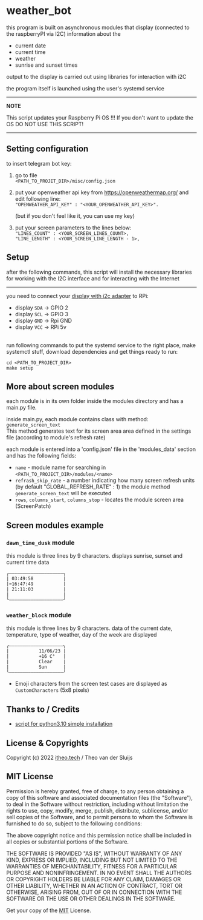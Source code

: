 # weather_bot

this program is built on asynchronous modules that display (connected to the raspberryPI via I2C) information about the 
* current date
* current time
* weather
* sunrise and sunset times

output to the display is carried out using libraries for interaction with i2C

the program itself is launched using the user's systemd service

---
**NOTE**

This script updates your Raspberry Pi OS !!! If you don't want to update the OS DO NOT USE THIS SCRIPT!

---

## Setting configuration
to insert telegram bot key:

1) go to file <br>
`<PATH_TO_PROJET_DIR>/misc/config.json`

2) put your openweather api key from https://openweathermap.org/ and edit following line: <br>
    `"OPENWEATHER_API_KEY" : "<YOUR_OPENWEATHER_API_KEY>".`

    (but if you don't feel like it, you can use my key)

3) put your screen parameters to the lines below:<br>
    `"LINES_COUNT" : <YOUR_SCREEN_LINES_COUNT>,`<br>
    `"LINE_LENGTH" : <YOUR_SCREEN_LINE_LENGTH - 1>,`

## Setup


after the following commands, this script will install the necessary libraries for working with the I2C interface and for interacting with the Internet

---

you need to connect your [display with i2c adapter](https://aliexpress.ru/item/1005001853905593.html?spm=a2g2w.productlist.search_results.1.13db1172pTCxgm&sku_id=12000017862865136) to RPi:
* display `SDA` -> GPIO 2
* display `SCL` -> GPIO 3
* display `GND` -> Rpi GND
* display `VCC` -> RPi 5v
<br><br>


run following commands to put the systemd service to the right place, make systemctl stuff, download dependencies and get things ready to run:

    cd <PATH_TO_PROJECT_DIR>
    make setup

## More about screen modules
each module is in its own folder inside the modules directory and has a main.py file.

inside main.py, each module contains class with method: <br>
`generate_screen_text`<br>
This method generates text for its screen area area defined in the settings file (according to module's refresh rate)

each module is entered into a 'config.json' file in the 'modules_data' section and has the following fields:
* `name` - module name for searching in `<PATH_TO_PROJECT_DIR>/modules/<name>`
* `refrash_skip_rate` - a number indicating how many screen refresh units (by default "GLOBAL_REFRESH_RATE" : 1) the module method `generate_screen_text` will be executed
* `rows`, `columns_start`, `columns_stop` - locates the module screen area (ScreenPatch)

## Screen modules example
### `dawn_time_dusk` module
this module is three lines by 9 characters. displays sunrise, sunset and current time data
```
╭――――――――――――――――――――╮
| 03:49:58           |
|➡️16:47:49           |
| 21:11:03           |
|                    |
╰――――――――――――――――――――╯
```

### `weather_block` module
this module is three lines by 9 characters. data of the current date, temperature, type of weather, day of the week are displayed
```
╭――――――――――――――――――――╮
|           11/06/23 |
|           +16 C°   |
|           Clear    |
|           Sun      |
╰――――――――――――――――――――╯
```

* Emoji characters from the screen test cases are displayed as `CustomCharacters` (5x8 pixels)

## Thanks to / Credits

* [script for python3.10 simple installation](https://github.com/tvdsluijs/sh-python-installer)

## License & Copyrights

Copyright (c) 2022 [itheo.tech](https://itheo.tech/) / Theo van der Sluijs

## MIT License

Permission is hereby granted, free of charge, to any person obtaining a copy of this software and associated documentation files (the "Software"), to deal in the Software without restriction, including without limitation the rights to use, copy, modify, merge, publish, distribute, sublicense, and/or sell copies of the Software, and to permit persons to whom the Software is furnished to do so, subject to the following conditions:

The above copyright notice and this permission notice shall be included in all copies or substantial portions of the Software.

THE SOFTWARE IS PROVIDED "AS IS", WITHOUT WARRANTY OF ANY KIND, EXPRESS OR IMPLIED, INCLUDING BUT NOT LIMITED TO THE WARRANTIES OF MERCHANTABILITY, FITNESS FOR A PARTICULAR PURPOSE AND NONINFRINGEMENT. IN NO EVENT SHALL THE AUTHORS OR COPYRIGHT HOLDERS BE LIABLE FOR ANY CLAIM, DAMAGES OR OTHER LIABILITY, WHETHER IN AN ACTION OF CONTRACT, TORT OR OTHERWISE, ARISING FROM, OUT OF OR IN CONNECTION WITH THE SOFTWARE OR THE USE OR OTHER DEALINGS IN THE SOFTWARE.

Get your copy of the [MIT](https://choosealicense.com/licenses/mit/) License.